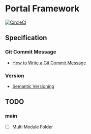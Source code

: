 # Portal Framework

[![CircleCI](https://circleci.com/gh/YukinaMochizuki/portal-framework/tree/master.svg?style=svg)](https://circleci.com/gh/YukinaMochizuki/portal-framework/tree/master)

## Specification

### Git Commit Message
- [How to Write a Git Commit Message](https://chris.beams.io/posts/git-commit/)

### Version
- [Semantic Versioning](https://semver.org/)

## TODO
### main
- [ ] Multi Module Folder
